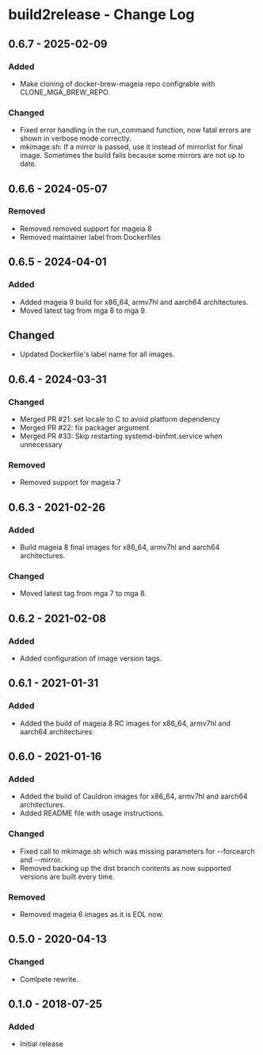 # build2release - Change Log

## 0.6.7 - 2025-02-09
### Added
- Make cloning of docker-brew-mageia repo configrable with CLONE_MGA_BREW_REPO.
### Changed
- Fixed error handling in the run_command function, now fatal errors are
  shown in verbose mode correctly.
- mkimage.sh: If a mirror is passed, use it instead of mirrorlist for final
  image. Sometimes the build fails because some mirrors are not up to date.

## 0.6.6 - 2024-05-07
### Removed
- Removed removed support for mageia 8
- Removed maintainer label from Dockerfiles

## 0.6.5 - 2024-04-01
### Added
- Added mageia 9 build for x86_64, armv7hl and aarch64 architectures.
- Moved latest tag from mga 8 to mga 9.
## Changed
- Updated Dockerfile's label name for all images.

## 0.6.4 - 2024-03-31
### Changed
- Merged PR #21: set locale to C to avoid platform dependency
- Merged PR #22: fix packager argument
- Merged PR #33: Skip restarting systemd-binfmt.service when unnecessary

### Removed
- Removed support for mageia 7

## 0.6.3 - 2021-02-26
### Added
- Build mageia 8 final images for x86_64, armv7hl and aarch64 architectures.
### Changed
- Moved latest tag from mga 7 to mga 8.

## 0.6.2 - 2021-02-08
### Added
- Added configuration of image version tags.

## 0.6.1 - 2021-01-31
### Added
- Added the build of mageia 8 RC images for x86_64, armv7hl and aarch64 architectures.

## 0.6.0 - 2021-01-16
### Added
- Added the build of Cauldron images for x86_64, armv7hl and aarch64 architectures.
- Added README file with usage instructions.

### Changed
- Fixed call to mkimage.sh which was missing parameters for --forcearch and
  --mirror.
- Removed backing up the dist branch contents as now supported versions are
  built every time.

### Removed
- Removed mageia 6 images as it is EOL now.

## 0.5.0 - 2020-04-13
### Changed
- Comlpete rewrite.

## 0.1.0 - 2018-07-25
### Added
- Initial release
